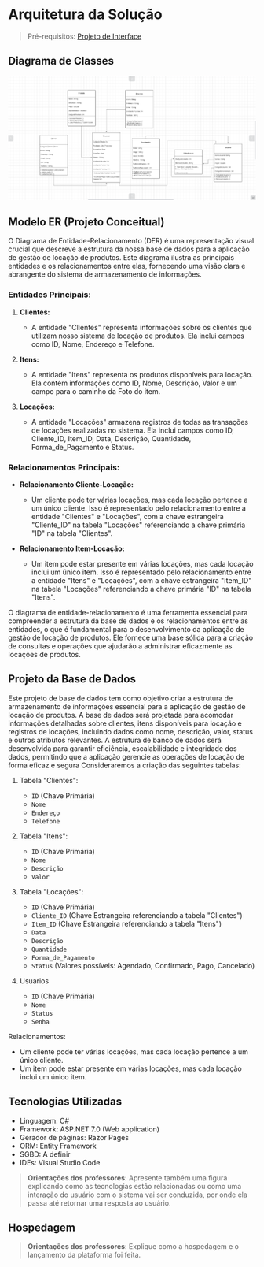 # Arquitetura da Solução

> Pré-requisitos: [Projeto de Interface](04-projeto-de-interface.md)

## Diagrama de Classes

![Diagrama de Classes](diagrams/04-diagrama-de-classes.png)

## Modelo ER (Projeto Conceitual)

O Diagrama de Entidade-Relacionamento (DER) é uma representação visual crucial que descreve a estrutura da nossa base de dados para a aplicação de gestão de locação de produtos. Este diagrama ilustra as principais entidades e os relacionamentos entre elas, fornecendo uma visão clara e abrangente do sistema de armazenamento de informações.

### Entidades Principais:

1. **Clientes:**
   - A entidade "Clientes" representa informações sobre os clientes que utilizam nosso sistema de locação de produtos. Ela inclui campos como ID, Nome, Endereço e Telefone.

2. **Itens:**
   - A entidade "Itens" representa os produtos disponíveis para locação. Ela contém informações como ID, Nome, Descrição, Valor e um campo para o caminho da Foto do item.

3. **Locações:**
   - A entidade "Locações" armazena registros de todas as transações de locações realizadas no sistema. Ela inclui campos como ID, Cliente_ID, Item_ID, Data, Descrição, Quantidade, Forma_de_Pagamento e Status.

### Relacionamentos Principais:

- **Relacionamento Cliente-Locação:**
  - Um cliente pode ter várias locações, mas cada locação pertence a um único cliente. Isso é representado pelo relacionamento entre a entidade "Clientes" e "Locações", com a chave estrangeira "Cliente_ID" na tabela "Locações" referenciando a chave primária "ID" na tabela "Clientes".

- **Relacionamento Item-Locação:**
  - Um item pode estar presente em várias locações, mas cada locação inclui um único item. Isso é representado pelo relacionamento entre a entidade "Itens" e "Locações", com a chave estrangeira "Item_ID" na tabela "Locações" referenciando a chave primária "ID" na tabela "Itens".

O diagrama de entidade-relacionamento é uma ferramenta essencial para compreender a estrutura da base de dados e os relacionamentos entre as entidades, o que é fundamental para o desenvolvimento da aplicação de gestão de locação de produtos. Ele fornece uma base sólida para a criação de consultas e operações que ajudarão a administrar eficazmente as locações de produtos.


## Projeto da Base de Dados

Este projeto de base de dados tem como objetivo criar a estrutura de armazenamento de informações essencial para a aplicação de gestão de locação de produtos. A base de dados será projetada para acomodar informações detalhadas sobre clientes, itens disponíveis para locação e registros de locações, incluindo dados como nome, descrição, valor, status e outros atributos relevantes. A estrutura de banco de dados será desenvolvida para garantir eficiência, escalabilidade e integridade dos dados, permitindo que a aplicação gerencie as operações de locação de forma eficaz e segura
Consideraremos a criação das seguintes tabelas:

1. Tabela "Clientes":
   - `ID` (Chave Primária)
   - `Nome`
   - `Endereço`
   - `Telefone`

2. Tabela "Itens":
   - `ID` (Chave Primária)
   - `Nome`
   - `Descrição`
   - `Valor`

3. Tabela "Locações":
   - `ID` (Chave Primária)
   - `Cliente_ID` (Chave Estrangeira referenciando a tabela "Clientes")
   - `Item_ID` (Chave Estrangeira referenciando a tabela "Itens")
   - `Data`
   - `Descrição`
   - `Quantidade`
   - `Forma_de_Pagamento`
   - `Status` (Valores possíveis: Agendado, Confirmado, Pago, Cancelado)
4. Usuarios
   - `ID` (Chave Primária)
   - `Nome` 
   - `Status` 
   - `Senha` 


Relacionamentos:
- Um cliente pode ter várias locações, mas cada locação pertence a um único cliente.
- Um item pode estar presente em várias locações, mas cada locação inclui um único item.


## Tecnologias Utilizadas

- Linguagem: C#
- Framework: ASP.NET 7.0 (Web application)
- Gerador de páginas: Razor Pages
- ORM: Entity Framework
- SGBD: A definir
- IDEs: Visual Studio Code

> **Orientações dos professores**: Apresente também uma figura explicando como as tecnologias estão relacionadas ou como uma interação do usuário com o sistema vai ser conduzida, por onde ela passa até retornar uma resposta ao usuário.

## Hospedagem

> **Orientações dos professores**: Explique como a hospedagem e o lançamento da plataforma foi feita.
